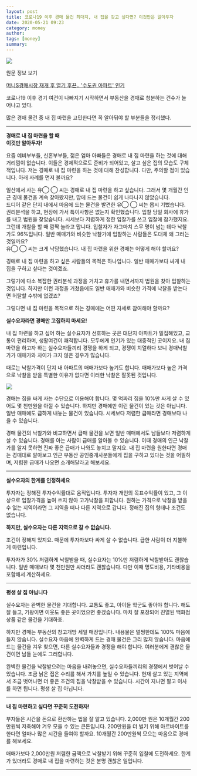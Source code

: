 ```yaml
---
layout: post
title: 코로나19 이후 경매 물건 최대치, 내 집을 갖고 싶다면? 이것만은 알아두자
date: 2020-05-21 09:23
category: money
author: 
tags: [money]
summary: 
---
```



![](https://img1.daumcdn.net/thumb/R720x0/?fname=https://t1.daumcdn.net/news/202005/11/moneyweek/20200511100635940hcyg.jpg)

원문 정보 보기

[머니S경매시장 재개 후 열기 후끈.. '수도권 아파트' 인기](http://v.media.daum.net/v/20200511100635836)

코로나19 이후 경기 여건이 나빠지기 시작하면서 부동산을 경매로 청분하는 건수가 늘어나고 있다.

  

많은 경매 물건 중 내 집 마련을 고민한다면 꼭 알아둬야 할 부분들을 정리했다.

----------

**경매로 내 집 마련을 할 때  
이것만 알아두자!**

요즘 예비부부들, 신혼부부들, 젊은 엄마 아빠들은 경매로 내 집 마련을 하는 것에 대해 거리낌이 없습니다. 이들은 경제적으로도 준비가 되어있고, 살고 싶은 집의 모습도 구체적입니다. 저는 경매로 내 집 마련을 하는 것에 대해 찬성합니다. 다만, 주의할 점이 있습니다. 아래 사례를 먼저 볼까요?

일산에서 사는 유◯ ◯ 씨는 경매로 내 집 마련을 하고 싶습니다. 그래서 몇 개월간 인근 경매 물건을 계속 찾아봤지만, 맘에 드는 물건이 쉽게 나타나지 않았습니다.  
드디어 같은 단지 내에서 마음에 드는 물건을 발견한 유◯ ◯ 씨는 몹시 기뻤습니다. 권리분석을 하고, 현장에 가서 특이사항은 없는지 확인했습니다. 입찰 당일 회사에 휴가를 내고 법원을 찾았습니다. 시세보다 저렴하게 정한 입찰가를 쓰고 입찰에 참가했지요.  
그런데 개찰을 할 때 깜짝 놀라고 맙니다. 입찰자가 자그마치 스무 명이 넘는 데다 낙찰가도 96%입니다. 일반 매매가와 비슷한 낙찰가에 입찰하는 사람들은 도대체 왜 그러는 것일까요?  
유◯ ◯ 씨는 크게 낙담했습니다. 내 집 마련을 위한 경매는 어떻게 해야 할까요?

경매로 내 집 마련을 하고 싶은 사람들의 목적은 하나입니다. 일반 매매가보다 싸게 내 집을 구하고 싶다는 것이겠죠.

그렇기에 다소 복잡한 권리분석 과정을 거치고 휴가를 내면서까지 법원을 찾아 입찰하는 것입니다. 하지만 이런 과정을 거쳤음에도 일반 매매가와 비슷한 가격에 낙찰을 받는다면 허탈할 수밖에 없겠죠?

  

그렇다면 내 집 마련을 목적으로 하는 경매에는 어떤 자세로 참여해야 할까요?

**실수요자라면 경매만 고집하지 마세요!**

내 집 마련을 하고 싶어 하는 실수요자가 선호하는 곳은 대단지 아파트가 밀집해있고, 교통이 편리하며, 생활여건이 쾌적합니다. 모두에게 인기가 있는 대중적인 곳이지요. 내 집 마련을 하고자 하는 실수요자들끼리 경쟁을 하게 되고, 경쟁이 치열하다 보니 경매낙찰가가 매매가와 차이가 크지 않은 경우가 많습니다.

  

때로는 낙찰가격이 단지 내 아파트의 매매가보다 높기도 합니다. 매매가보다 높은 가격으로 낙찰을 받을 특별한 이유가 없다면 이러한 낙찰은 잘못된 것입니다.

![](https://img1.daumcdn.net/thumb/R720x0/?fname=https%3A%2F%2Ft1.daumcdn.net%2Fliveboard%2Fgilbut%2F6c243fcb39ba4df28fa903dbbe740dcc.JPG)

경매는 집을 싸게 사는 수단으로 이용해야 합니다. 몇 억짜리 집을 10%만 싸게 살 수 있어도 몇 천만원을 아낄 수 있습니다. 하지만 경매에만 이런 물건이 있는 것은 아닙니다. 일반 매매에도 급하게 내놓는 물건이 있습니다. 시세보다 저렴한 급매라면 경매보다 나을 수 있습니다.

경매 물건의 낙찰가와 비교하면서 급매 물건을 보면 일반 매매에서도 남들보다 저렴하게 살 수 있습니다. 경매를 아는 사람이 급매를 알아볼 수 있습니다. 이때 경매의 인근 낙찰가를 알지 못하면 진짜 좋은 급매가 나와도 놓치고 말지요. 내 집 마련을 원한다면 경매는 경매대로 알아보고 인근 부동산 공인중개사분들에게 집을 구하고 있다는 것을 어필하며, 저렴한 급매가 나오면 소개해달라고 해보세요.

----------

**실수요자의 한계를 인정하세요**

투자자는 정해진 투자수익률대로 움직입니다. 투자자 개인의 목표수익률이 있고, 그 이상으로 입찰가격을 높여 쓰지 않아 고가낙찰을 피합니다. 원하는 가격으로 낙찰을 받을 수 없는 지역이라면 그 지역을 떠나 다른 지역으로 갑니다. 정해진 집의 형태나 조건도 없습니다.

  

**하지만, 실수요자는 다른 지역으로 갈 수 없습니다.**

조건이 정해져 있지요. 때문에 투자자보다 싸게 살 수 없습니다. 급한 사람이 더 지불하게 마련입니다.

  

투자자가 30% 저렴하게 낙찰받을 때, 실수요자는 10%만 저렴하게 낙찰받아도 괜찮습니다. 일반 매매보다 몇 천만원만 싸더라도 괜찮습니다. 다만 이때 명도비용, 기타비용을 포함해서 계산하세요.

----------

**평생 살 집 아닙니다**

실수요자는 완벽한 물건을 기대합니다. 교통도 좋고, 아이들 학군도 좋아야 합니다. 해도 잘 들고, 기왕이면 이웃도 좋은 곳이었으면 좋겠습니다. 마치 잘 포장되어 진열된 백화점 상품 같은 물건을 기대하죠.

하지만 경매는 부동산의 창고개방 세일 매장입니다. 내용물은 멀쩡한데도 100% 마음에 들지 않습니다. 실수요자 마음에 완벽하게 드는 경매 물건은 그리 많지 않습니다. 마음에 드는 물건을 겨우 찾으면, 다른 실수요자들과 경쟁을 해야 합니다. 여러분에게 괜찮은 물건이면 남들 눈에도 그러합니다.

완벽한 물건을 낙찰받으려는 마음을 내려놓으면, 실수요자들끼리의 경쟁에서 벗어날 수 있습니다. 조금 낡은 집은 수리를 해서 가치를 높일 수 있습니다. 현재 살고 있는 지역에서 조금 벗어나면 더 좋은 조건의 집을 낙찰받을 수 있습니다. 시간이 지나면 팔고 이사를 하면 됩니다. 평생 살 집 아닙니다.

----------

**내 집 마련하고 싶다면 꾸준히 도전하자!**

부자들은 시간을 돈으로 환산하는 법을 잘 알고 있습니다. 2,000만 원은 10개월간 200만원씩 저축해야 겨우 모을 수 있는 큰돈입니다. 200만원을 더 벌기 위해 아르바이트를 한다면 얼마나 많은 시간을 들여야 할까요. 10개월간 200만원씩 모으는 마음으로 경매를 해보세요.

  

매매가보다 2,000만원 저렴한 금액으로 낙찰받기 위해 꾸준히 입찰에 도전하세요. 한계가 있더라도 경매로 내 집을 마련하는 것은 분명 괜찮은 일입니다.

----------